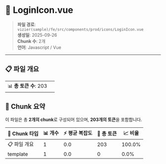 # 📄 LoginIcon.vue

> **파일 경로**: `vizier(sample)/fe/src/components/prod/icons/LoginIcon.vue`  
> **생성일**: 2025-09-26  
> **Chunk 수**: 2개  
> **언어**: Javascript / Vue
---


## 📋 파일 개요

| | |
|--|--|
| 📊 **총 토큰 수**: 203 |  |






## 🧩 Chunk 요약

이 파일은 총 **2개의 chunk**로 구성되어 있으며, **203개의 토큰**을 포함합니다.

| 🧩 Chunk 타입 | 📊 개수 | ⚡ 평균 복잡도 | 📝 총 토큰 | 📈 비율 |
|---------------|--------|-------------|----------|--------|
| 📋 파일 개요 | 1 | 0.0 | 203 | 100.0% |
| template | 1 | 0.0 | 0 | 0.0% |

